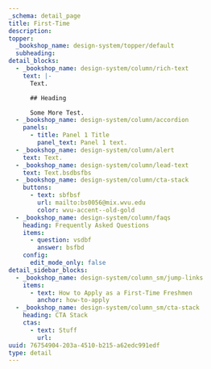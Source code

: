 ```yaml
---
_schema: detail_page
title: First-Time
description:
topper:
  _bookshop_name: design-system/topper/default
  subheading:
detail_blocks:
  - _bookshop_name: design-system/column/rich-text
    text: |-
      Text.

      ## Heading

      Some More Test.
  - _bookshop_name: design-system/column/accordion
    panels:
      - title: Panel 1 Title
        panel_text: Panel 1 text.
  - _bookshop_name: design-system/column/alert
    text: Text.
  - _bookshop_name: design-system/column/lead-text
    text: Text.bsdbsfbs
  - _bookshop_name: design-system/column/cta-stack
    buttons:
      - text: sbfbsf
        url: mailto:bs0056@mix.wvu.edu
        color: wvu-accent--old-gold
  - _bookshop_name: design-system/column/faqs
    heading: Frequently Asked Questions
    items:
      - question: vsdbf
        answer: bsfbd
    config:
      edit_mode_only: false
detail_sidebar_blocks:
  - _bookshop_name: design-system/column_sm/jump-links
    items:
      - text: How to Apply as a First-Time Freshmen
        anchor: how-to-apply
  - _bookshop_name: design-system/column_sm/cta-stack
    heading: CTA Stack
    ctas:
      - text: Stuff
        url:
uuid: 76754904-203a-4510-b215-a62edc991edf
type: detail
---
```

